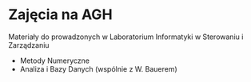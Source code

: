 # Zajęcia na AGH
 Materiały do prowadzonych w Laboratorium Informatyki w Sterowaniu i Zarządzaniu
 - Metody Numeryczne
 - Analiza i Bazy Danych (wspólnie z W. Bauerem)
